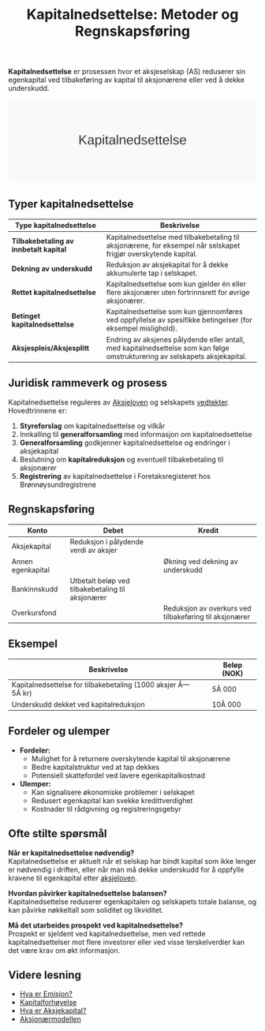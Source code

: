 ﻿---
title: "Kapitalnedsettelse: Metoder og Regnskapsføring"
meta_title: "Kapitalnedsettelse: Metoder og Regnskapsføring"
meta_description: '**Kapitalnedsettelse** er prosessen hvor et aksjeselskap (AS) reduserer sin egenkapital ved tilbakeføring av kapital til aksjonærene eller ved å dekke unders...'
slug: kapitalnedsettelse
type: blog
layout: pages/single
---

**Kapitalnedsettelse** er prosessen hvor et aksjeselskap (AS) reduserer sin egenkapital ved tilbakeføring av kapital til aksjonærene eller ved å dekke underskudd.

![Kapitalnedsettelse konsept](kapitalnedsettelse-image.svg)

## Typer kapitalnedsettelse

| Type kapitalnedsettelse                  | Beskrivelse                                                                                             |
|------------------------------------------|---------------------------------------------------------------------------------------------------------|
| **Tilbakebetaling av innbetalt kapital** | Kapitalnedsettelse med tilbakebetaling til aksjonærene, for eksempel når selskapet frigjør overskytende kapital. |
| **Dekning av underskudd**                | Reduksjon av aksjekapital for å dekke akkumulerte tap i selskapet.                                      |
| **Rettet kapitalnedsettelse**            | Kapitalnedsettelse som kun gjelder én eller flere aksjonærer uten fortrinnsrett for øvrige aksjonærer.   |
| **Betinget kapitalnedsettelse**          | Kapitalnedsettelse som kun gjennomføres ved oppfyllelse av spesifikke betingelser (for eksempel mislighold). |
| **Aksjespleis/Aksjesplitt**              | Endring av aksjenes pålydende eller antall, med kapitalnedsettelse som kan følge omstrukturering av selskapets aksjekapital. |

## Juridisk rammeverk og prosess

Kapitalnedsettelse reguleres av [Aksjeloven](/blogs/regnskap/hva-er-aksjeloven "Hva er Aksjeloven? Regler for Aksjeselskaper i Norge") og selskapets [vedtekter](/blogs/regnskap/hva-er-vedtekter-for-aksjeselskap "Hva er Vedtekter for Aksjeselskap? Krav og Innhold"). Hovedtrinnene er:

1. **Styreforslag** om kapitalnedsettelse og vilkår
2. Innkalling til **generalforsamling** med informasjon om kapitalnedsettelse
3. **Generalforsamling** godkjenner kapitalnedsettelse og endringer i aksjekapital
4. Beslutning om **kapitalreduksjon** og eventuell tilbakebetaling til aksjonærer
5. **Registrering** av kapitalnedsettelse i Foretaksregisteret hos Brønnøysundregistrene

## Regnskapsføring

| Konto             | Debet                                             | Kredit                                               |
|-------------------|---------------------------------------------------|------------------------------------------------------|
| Aksjekapital      | Reduksjon i pålydende verdi av aksjer             |                                                      |
| Annen egenkapital |                                                   | Økning ved dekning av underskudd                     |
| Bankinnskudd      | Utbetalt beløp ved tilbakebetaling til aksjonærer  |                                                      |
| Overkursfond      |                                                   | Reduksjon av overkurs ved tilbakeføring til aksjonærer |

## Eksempel

| Beskrivelse                                                   | Beløp (NOK) |
|---------------------------------------------------------------|-------------|
| Kapitalnedsettelse for tilbakebetaling (1000 aksjer Ã— 5Â kr)   | 5Â 000       |
| Underskudd dekket ved kapitalreduksjon                         | 10Â 000      |

## Fordeler og ulemper

- **Fordeler:**
  - Mulighet for å returnere overskytende kapital til aksjonærene
  - Bedre kapitalstruktur ved at tap dekkes
  - Potensiell skattefordel ved lavere egenkapitalkostnad
- **Ulemper:**
  - Kan signalisere økonomiske problemer i selskapet
  - Redusert egenkapital kan svekke kredittverdighet
  - Kostnader til rådgivning og registreringsgebyr

## Ofte stilte spørsmål

**Når er kapitalnedsettelse nødvendig?**  
Kapitalnedsettelse er aktuelt når et selskap har bindt kapital som ikke lenger er nødvendig i driften, eller når man må dekke underskudd for å oppfylle kravene til egenkapital etter [aksjeloven](/blogs/regnskap/hva-er-aksjeloven "Hva er Aksjeloven? Regler for Aksjeselskaper i Norge").

**Hvordan påvirker kapitalnedsettelse balansen?**  
Kapitalnedsettelse reduserer egenkapitalen og selskapets totale balanse, og kan påvirke nøkkeltall som soliditet og likviditet.

**Må det utarbeides prospekt ved kapitalnedsettelse?**  
Prospekt er sjeldent ved kapitalnedsettelse, men ved rettede kapitalnedsettelser mot flere investorer eller ved visse terskelverdier kan det være krav om økt informasjon.

## Videre lesning

- [Hva er Emisjon?](/blogs/regnskap/emisjon "Hva er Emisjon? En komplett guide til kapitalforhøyelse og aksjeutstedelse")
- [Kapitalforhøyelse](/blogs/regnskap/kapitalforhoyelse "Kapitalforhøyelse: Metoder og Regnskapsføring")
- [Hva er Aksjekapital?](/blogs/regnskap/hva-er-aksjekapital "Hva er Aksjekapital? Komplett guide til aksjekapital og selskapsetablering")
- [Aksjonærmodellen](/blogs/regnskap/aksjonaermodellen "Aksjonærmodellen: Skattemodell for Utbytte og Gevinst")










